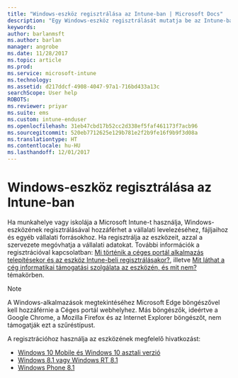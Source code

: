 ```yaml
---
title: "Windows-eszköz regisztrálása az Intune-ban | Microsoft Docs"
description: "Egy Windows-eszköz regisztrálását mutatja be az Intune-ban"
keywords: 
author: barlanmsft
ms.author: barlan
manager: angrobe
ms.date: 11/28/2017
ms.topic: article
ms.prod: 
ms.service: microsoft-intune
ms.technology: 
ms.assetid: d217ddcf-4908-4047-97a1-716bd433a13c
searchScope: User help
ROBOTS: 
ms.reviewer: priyar
ms.suite: ems
ms.custom: intune-enduser
ms.openlocfilehash: 31eb47cbd17b52cc2d338ef5faf461173f7acb96
ms.sourcegitcommit: 520eb7712625e129b781e2f2b9fe16f9b9f3d08a
ms.translationtype: HT
ms.contentlocale: hu-HU
ms.lasthandoff: 12/01/2017
---
```

# <a name="enroll-your-windows-device-in-intune"></a>Windows-eszköz regisztrálása az Intune-ban

Ha munkahelye vagy iskolája a Microsoft Intune-t használja, Windows-eszközének regisztrálásával hozzáférhet a vállalati levelezéséhez, fájljaihoz és egyéb vállalati forrásokhoz. Ha regisztrálja az eszközeit, azzal a szervezete megóvhatja a vállalati adatokat. További információk a regisztrációval kapcsolatban: [Mi történik a céges portál alkalmazás telepítésekor és az eszköz Intune-beli regisztrálásakor?](what-happens-if-you-install-the-company-portal-app-and-enroll-your-device-in-intune-windows.md), illetve [Mit láthat a cég informatikai támogatási szolgálata az eszközén, és mit nem?](what-info-can-your-company-see-when-you-enroll-your-device-in-intune.md) témakörben.

> [!NOTE]
> A Windows-alkalmazások megtekintéséhez Microsoft Edge böngészővel kell hozzáférnie a Céges portál webhelyhez. Más böngészők, ideértve a Google Chrome, a Mozilla Firefox és az Internet Explorer böngészőt, nem támogatják ezt a szűréstípust.


A regisztrációhoz használja az eszközének megfelelő hivatkozást:

-  [Windows 10 Mobile és Windows 10 asztali verzió](enroll-your-w10-phone-or-w10-pc-windows.md)
-  [Windows 8.1 vagy Windows RT 8.1](enroll-your-w81-or-rt81-windows.md)
-  [Windows Phone 8.1](enroll-your-wp81-windows.md)
